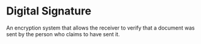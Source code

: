 # Digital Signature

An encryption system that allows the receiver to verify that a document was sent by the person who claims to have sent it.
